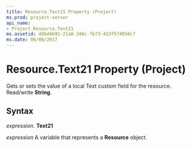 ```yaml
---
title: Resource.Text21 Property (Project)
ms.prod: project-server
api_name:
- Project.Resource.Text21
ms.assetid: ddbd4692-21a0-348c-fb73-423f574050c7
ms.date: 06/08/2017
---
```



# Resource.Text21 Property (Project)

Gets or sets the value of a local Text custom field for the resource. Read/write  **String**.


## Syntax

 _expression_. **Text21**

 _expression_ A variable that represents a **Resource** object.


